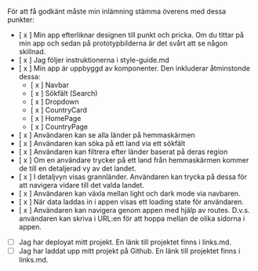 För att få godkänt måste min inlämning stämma överens med dessa punkter:

- [ x ] Min app efterliknar designen till punkt och pricka. Om du tittar på min app och sedan på prototypbilderna är det svårt att se någon skillnad.
- [ x ] Jag följer instruktionerna i style-guide.md
- [ x ] Min app är uppbyggd av komponenter. Den inkluderar åtminstonde dessa:
  - [ x ] Navbar
  - [ x ] Sökfält (Search)
  - [ x ] Dropdown
  - [ x ] CountryCard
  - [ x ] HomePage
  - [ x ] CountryPage
- [ x ] Användaren kan se alla länder på hemmaskärmen
- [ x ] Användaren kan söka på ett land via ett sökfält
- [ x ] Användaren kan filtrera efter länder baserat på deras region
- [ x ] Om en användare trycker på ett land från hemmaskärmen kommer de till en detaljerad vy av det landet.
- [ x ] I detaljvyn visas grannländer. Användaren kan trycka på dessa för att navigera vidare till det valda landet.
- [ x ] Användaren kan växla mellan light och dark mode via navbaren.
- [ x ] När data laddas in i appen visas ett loading state för användaren.
- [ x ] Användaren kan navigera genom appen med hjälp av routes. D.v.s. användaren kan skriva i URL:en för att hoppa mellan de olika sidorna i appen.
- [ ] Jag har deployat mitt projekt. En länk till projektet finns i links.md.
- [ ] Jag har laddat upp mitt projekt på Github. En länk till projektet finns i links.md.
